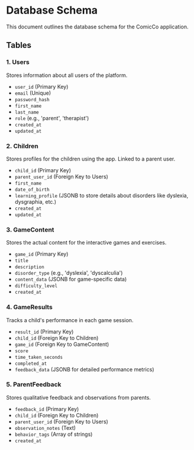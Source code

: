 # Database Schema

This document outlines the database schema for the ComicCo application.

## Tables

### 1. Users

Stores information about all users of the platform.

-   `user_id` (Primary Key)
-   `email` (Unique)
-   `password_hash`
-   `first_name`
-   `last_name`
-   `role` (e.g., 'parent', 'therapist')
-   `created_at`
-   `updated_at`

### 2. Children

Stores profiles for the children using the app. Linked to a parent user.

-   `child_id` (Primary Key)
-   `parent_user_id` (Foreign Key to Users)
-   `first_name`
-   `date_of_birth`
-   `learning_profile` (JSONB to store details about disorders like dyslexia, dysgraphia, etc.)
-   `created_at`
-   `updated_at`

### 3. GameContent

Stores the actual content for the interactive games and exercises.

-   `game_id` (Primary Key)
-   `title`
-   `description`
-   `disorder_type` (e.g., 'dyslexia', 'dyscalculia')
-   `content_data` (JSONB for game-specific data)
-   `difficulty_level`
-   `created_at`

### 4. GameResults

Tracks a child's performance in each game session.

-   `result_id` (Primary Key)
-   `child_id` (Foreign Key to Children)
-   `game_id` (Foreign Key to GameContent)
-   `score`
-   `time_taken_seconds`
-   `completed_at`
-   `feedback_data` (JSONB for detailed performance metrics)

### 5. ParentFeedback

Stores qualitative feedback and observations from parents.

-   `feedback_id` (Primary Key)
-   `child_id` (Foreign Key to Children)
-   `parent_user_id` (Foreign Key to Users)
-   `observation_notes` (Text)
-   `behavior_tags` (Array of strings)
-   `created_at`